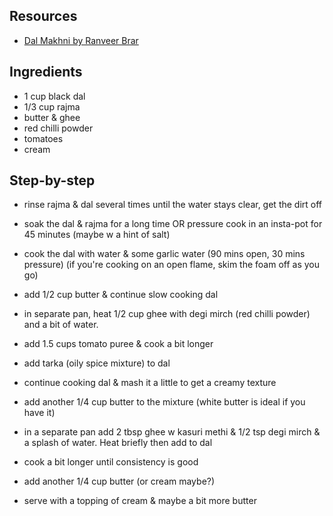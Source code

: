 
## Resources
- [Dal Makhni by Ranveer Brar](https://www.youtube.com/watch?v=dOiwccflDkY)

## Ingredients
- 1 cup black dal
- 1/3 cup rajma
- butter & ghee
- red chilli powder
- tomatoes
- cream

## Step-by-step

- rinse rajma & dal several times until the water stays clear, get the dirt off
- soak the dal & rajma for a long time OR pressure cook in an insta-pot for 45 minutes (maybe w a hint of salt)
- cook the dal with water & some garlic water (90 mins open, 30 mins pressure) (if you're cooking on an open flame, skim the foam off as you go)
- add 1/2 cup butter & continue slow cooking dal

- in separate pan, heat 1/2 cup ghee with degi mirch (red chilli powder) and a bit of water.
- add 1.5 cups tomato puree & cook a bit longer
- add tarka (oily spice mixture) to dal
- continue cooking dal & mash it a little to get a creamy texture
- add another 1/4 cup butter to the mixture (white butter is ideal if you have it)

- in a separate pan add 2 tbsp ghee w kasuri methi & 1/2 tsp degi mirch & a splash of water. Heat briefly then add to dal
- cook a bit longer until consistency is good
- add another 1/4 cup butter (or cream maybe?)
- serve with a topping of cream & maybe a bit more butter


